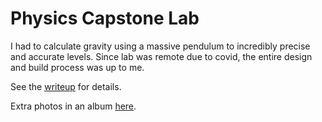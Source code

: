 # Physics Capstone Lab

I had to calculate gravity using a massive pendulum to incredibly precise and accurate levels. Since lab was remote due to covid, the entire design and build process was up to me.

See the [writeup](Zuckier_Ben_Lab09.pdf) for details.

Extra photos in an album [here](https://photos.app.goo.gl/3uDxVGnjeVLDAJ4e7).
